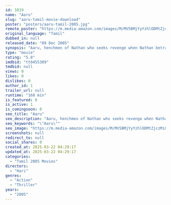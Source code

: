 ```yaml
---
id: 1019
name: "Aaru"
slug: "aaru-tamil-movie-download"
poster: "posters/aaru-tamil-2005.jpg"
remote_poster: "https://m.media-amazon.com/images/M/MV5BMjYyYzhlODMtZjczMi00YmQxLThlMDAtOGQ1MTNkYWZhM2JiXkEyXkFqcGc@._V1_SX300.jpg"
original_language: "Tamil"
dubbed_in: null
released_date: "09 Dec 2005"
synopsis: "Aaru, henchmen of Nathan who seeks revenge when Nathan betrayed him by killing his friends for personal profit."
type: "movie"
rating: "5.8"
imdbid: "tt0455309"
tmdbid: null
views: 0
likes: 0
dislikes: 0
author_id: 1
trailer_url: null
runtime: "168 min"
is_featured: 0
is_active: 1
is_comingsoon: 0
seo_title: "Aaru"
seo_description: "Aaru, henchmen of Nathan who seeks revenge when Nathan betrayed him by killing his friends for personal profit."
seo_keywords: "\"Aaru\""
seo_image: "https://m.media-amazon.com/images/M/MV5BMjYyYzhlODMtZjczMi00YmQxLThlMDAtOGQ1MTNkYWZhM2JiXkEyXkFqcGc@._V1_SX300.jpg"
screenshots: null
redirect_to: null
social_shares: 0
created_at: 2025-03-22 04:29:17
updated_at: 2025-03-22 04:29:17
categories:
  - "Tamil 2005 Movies"
directors:
  - "Hari"
genres:
  - "Action"
  - "Thriller"
years:
  - "2005"
---
```

